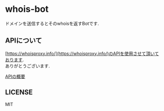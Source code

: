 # whois-bot  

ドメインを送信するとそのwhoisを返すBotです.

## APIについて  

[https://whoisproxy.info/](https://whoisproxy.info/)のAPIを使用させて頂いております.  
ありがとうございます.  

[APIの概要](https://chanshige.hatenablog.com/entry/2019/02/16/184907)  


## LICENSE  

MIT  
